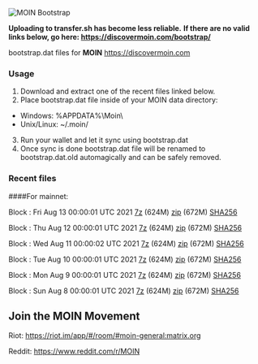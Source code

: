 ![MOIN Bootstrap](https://i.imgur.com/KjM1jMp.jpg)

**Uploading to transfer.sh has become less reliable.**
**If there are no valid links below, go here: https://discovermoin.com/bootstrap/**

bootstrap.dat files for **MOIN** https://discovermoin.com

### Usage

1. Download and extract one of the recent files linked below.
2. Place bootstrap.dat file inside of your MOIN data directory:
 - Windows: %APPDATA%\Moin\
 - Unix/Linux: ~/.moin/
3. Run your wallet and let it sync using bootstrap.dat
4. Once sync is done bootstrap.dat file will be renamed to bootstrap.dat.old automagically and can be safely removed.


### Recent files

####For mainnet:

Block : Fri Aug 13 00:00:01 UTC 2021 [7z](https://transfer.sh/1mgrqss/bootstrap.dat.20210813.7z) (624M) [zip](https://transfer.sh/1ETsavT/bootstrap.dat.20210813.zip) (672M) [SHA256](https://transfer.sh/1uihFMi/sha256.txt)

Block : Thu Aug 12 00:00:01 UTC 2021 [7z](https://transfer.sh/1AcR7XS/bootstrap.dat.20210812.7z) (624M) [zip](https://transfer.sh/1d3KsdI/bootstrap.dat.20210812.zip) (672M) [SHA256](https://transfer.sh/19jAZHV/sha256.txt)

Block : Wed Aug 11 00:00:02 UTC 2021 [7z](https://transfer.sh/1rJmrJG/bootstrap.dat.20210811.7z) (624M) [zip](https://transfer.sh/1Jerna6/bootstrap.dat.20210811.zip) (672M) [SHA256](https://transfer.sh/1EvysGW/sha256.txt)

Block : Tue Aug 10 00:00:01 UTC 2021 [7z](https://transfer.sh/1odJ9Q7/bootstrap.dat.20210810.7z) (624M) [zip](https://transfer.sh/1F57Vhu/bootstrap.dat.20210810.zip) (672M) [SHA256](https://transfer.sh/147xskv/sha256.txt)

Block : Mon Aug  9 00:00:01 UTC 2021 [7z](https://transfer.sh/1isHSXs/bootstrap.dat.20210809.7z) (624M) [zip](https://transfer.sh/1rahway/bootstrap.dat.20210809.zip) (672M) [SHA256](https://transfer.sh/13cLWqQ/sha256.txt)

Block : Sun Aug  8 00:00:01 UTC 2021 [7z](https://transfer.sh/1BNQymA/bootstrap.dat.20210808.7z) (624M) [zip](https://transfer.sh/bootstrap.dat.20210808.zip) (672M) [SHA256](https://transfer.sh/1wZLzp8/sha256.txt)

## Join the MOIN Movement

Riot: https://riot.im/app/#/room/#moin-general:matrix.org

Reddit: https://www.reddit.com/r/MOIN
